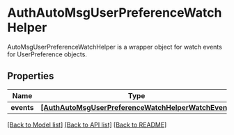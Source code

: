 # AuthAutoMsgUserPreferenceWatchHelper

AutoMsgUserPreferenceWatchHelper is a wrapper object for watch events for UserPreference objects.
## Properties
Name | Type | Description | Notes
------------ | ------------- | ------------- | -------------
**events** | [**[AuthAutoMsgUserPreferenceWatchHelperWatchEvent]**](AuthAutoMsgUserPreferenceWatchHelperWatchEvent.md) |  | [optional] 

[[Back to Model list]](../README.md#documentation-for-models) [[Back to API list]](../README.md#documentation-for-api-endpoints) [[Back to README]](../README.md)



